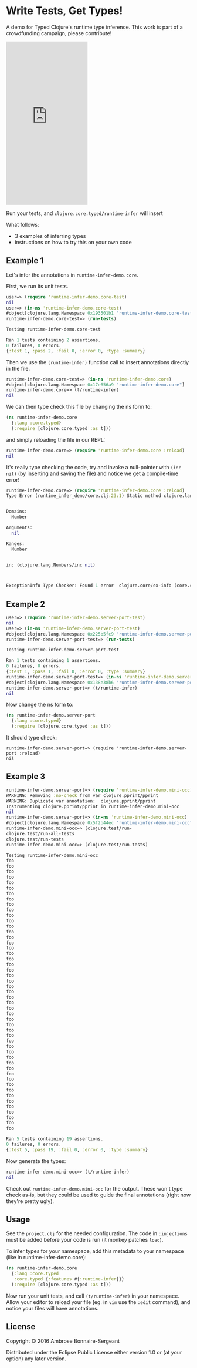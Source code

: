 # Write Tests, Get Types!

A demo for Typed Clojure's runtime type inference.
This work is part of a crowdfunding campaign,
please contribute!

<iframe src="https://www.indiegogo.com/project/typed-clojure-automatic-annotations--2/embedded/4545030" width="222px" height="445px" frameborder="0" scrolling="no"></iframe>

Run your tests, and `clojure.core.typed/runtime-infer`
will insert

What follows:
- 3 examples of inferring types
- instructions on how to try this on your own code

## Example 1

Let's infer the annotations in `runtime-infer-demo.core`.

First, we run its unit tests.

```clojure
user=> (require 'runtime-infer-demo.core-test)
nil
user=> (in-ns 'runtime-infer-demo.core-test)
#object[clojure.lang.Namespace 0x193501b1 "runtime-infer-demo.core-test"]
runtime-infer-demo.core-test=> (run-tests)

Testing runtime-infer-demo.core-test

Ran 1 tests containing 2 assertions.
0 failures, 0 errors.
{:test 1, :pass 2, :fail 0, :error 0, :type :summary}
```

Then we use the `(runtime-infer)` function call to
insert annotations directly in the file.

```clojure
runtime-infer-demo.core-test=> (in-ns 'runtime-infer-demo.core)
#object[clojure.lang.Namespace 0x17e656a9 "runtime-infer-demo.core"]
runtime-infer-demo.core=> (t/runtime-infer)
nil
```

We can then type check this file by changing the ns form to:

```clojure
(ns runtime-infer-demo.core
  {:lang :core.typed}
  (:require [clojure.core.typed :as t]))
```

and simply reloading the file in our REPL:

```clojure
runtime-infer-demo.core=> (require 'runtime-infer-demo.core :reload)
nil
```

It's really type checking the code, try and invoke a null-pointer
with `(inc nil)` (by inserting and saving the file) and notice we get a compile-time error!

```clojure
runtime-infer-demo.core=> (require 'runtime-infer-demo.core :reload)
Type Error (runtime_infer_demo/core.clj:23:1) Static method clojure.lang.Numbers/inc could not be applied to arguments:


Domains:
  Number

Arguments:
  nil

Ranges:
  Number


in: (clojure.lang.Numbers/inc nil)



ExceptionInfo Type Checker: Found 1 error  clojure.core/ex-info (core.clj:4724)
```

## Example 2

```clojure
user=> (require 'runtime-infer-demo.server-port-test)
nil
user=> (in-ns 'runtime-infer-demo.server-port-test)
#object[clojure.lang.Namespace 0x225b5fc9 "runtime-infer-demo.server-port-test"]
runtime-infer-demo.server-port-test=> (run-tests)

Testing runtime-infer-demo.server-port-test

Ran 1 tests containing 1 assertions.
0 failures, 0 errors.
{:test 1, :pass 1, :fail 0, :error 0, :type :summary}
runtime-infer-demo.server-port-test=> (in-ns 'runtime-infer-demo.server-port)
#object[clojure.lang.Namespace 0x138e38b6 "runtime-infer-demo.server-port"]
runtime-infer-demo.server-port=> (t/runtime-infer)
nil
```

Now change the ns form to:

```clojure
(ns runtime-infer-demo.server-port
  {:lang :core.typed}
  (:require [clojure.core.typed :as t]))
```

It should type check:

```
runtime-infer-demo.server-port=> (require 'runtime-infer-demo.server-port :reload)
nil
```

## Example 3

```clojure
runtime-infer-demo.server-port=> (require 'runtime-infer-demo.mini-occ)
WARNING: Removing :no-check from var clojure.pprint/pprint
WARNING: Duplicate var annotation:  clojure.pprint/pprint
Instrumenting clojure.pprint/pprint in runtime-infer-demo.mini-occ
nil
runtime-infer-demo.server-port=> (in-ns 'runtime-infer-demo.mini-occ)
#object[clojure.lang.Namespace 0x5f2b44ec "runtime-infer-demo.mini-occ"]
runtime-infer-demo.mini-occ=> (clojure.test/run-
clojure.test/run-all-tests   
clojure.test/run-tests       
runtime-infer-demo.mini-occ=> (clojure.test/run-tests)

Testing runtime-infer-demo.mini-occ
foo
foo
foo
foo
foo
foo
foo
foo
foo
foo
foo
foo
foo
foo
foo
foo
foo
foo
foo
foo
foo
foo
foo
foo
foo
foo
foo
foo
foo
foo
foo
foo
foo
foo
foo
foo
foo
foo
foo
foo
foo
foo
foo
foo
foo
foo
foo
foo
foo
foo

Ran 5 tests containing 19 assertions.
0 failures, 0 errors.
{:test 5, :pass 19, :fail 0, :error 0, :type :summary}
```

Now generate the types:

```clojure
runtime-infer-demo.mini-occ=> (t/runtime-infer)
nil
```

Check out `runtime-infer-demo.mini-occ` for the 
output. These won't type check as-is, but they
could be used to guide the final annotations
(right now they're pretty ugly).

## Usage

See the `project.clj` for the needed configuration.
The code in `:injections` must be added before
your code is run (it monkey patches `load`).

To infer types for your namespace, add this metadata
to your namespace (like in runtime-infer-demo.core):

```clojure
(ns runtime-infer-demo.core
  {:lang :core.typed
   :core.typed {:features #{:runtime-infer}}}
  (:require [clojure.core.typed :as t]))
```

Now run your unit tests, and call `(t/runtime-infer)`
in your namespace.
Allow your editor to reload your file (eg. in `vim`
use the `:edit` command), and notice your files will
have annotations.

## License

Copyright © 2016 Ambrose Bonnaire-Sergeant

Distributed under the Eclipse Public License either version 1.0 or (at
your option) any later version.
